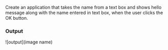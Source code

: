Create an application that takes the name from a text box and shows hello message along with the name entered in text box, when the user clicks the OK button.

### Output
![output](image name)
